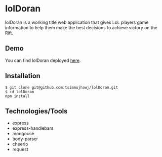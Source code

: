 # lolDoran
lolDoran is a working title web application that gives LoL players game information to help them make the best decisions to achieve victory on the Rift.
## Demo
You can find lolDoran deployed [here](#).

## Installation
```shell
$ git clone git@github.com:tsimnujhawj/lolDoran.git
$ cd lolDoran
npm install
```
## Technologies/Tools
- express
- express-handlebars
- mongoose
- body-parser
- cheerio
- request
